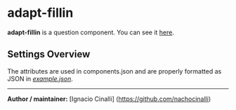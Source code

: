 # adapt-fillin
**adapt-fillin** is a question component. You can see it [here](https://adaptlearning-no-core.web.app/#/id/qo-40).

## Settings Overview
The attributes are used in components.json and are properly formatted as JSON in  [*example.json*](https://github.com/nachocinalli/adapt-fillin/blob/master/example.json).

----------------------------


**Author / maintainer:** [Ignacio Cinalli] (https://github.com/nachocinalli)  